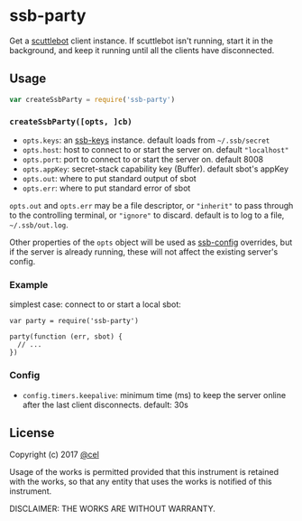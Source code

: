 # ssb-party

Get a [scuttlebot][] client instance. If scuttlebot isn't running, start it in the background, and keep it running until all the clients have disconnected.

## Usage

```js
var createSsbParty = require('ssb-party')
```

### `createSsbParty([opts, ]cb)`

- `opts.keys`: an [ssb-keys][] instance. default loads from `~/.ssb/secret`
- `opts.host`: host to connect to or start the server on. default `"localhost"`
- `opts.port`: port to connect to or start the server on. default 8008
- `opts.appKey`: secret-stack capability key (Buffer). default sbot's appKey
- `opts.out`: where to put standard output of sbot
- `opts.err`: where to put standard error of sbot

`opts.out` and `opts.err` may be a file descriptor, or `"inherit"` to pass through to the controlling terminal, or `"ignore"` to discard. default is to log to a file, `~/.ssb/out.log`.

Other properties of the `opts` object will be used as [ssb-config][]
overrides, but if the server is already running, these will not affect the existing server's config.

### Example

simplest case: connect to or start a local sbot:
```
var party = require('ssb-party')

party(function (err, sbot) {
  // ...
})
```

### Config

- `config.timers.keepalive`: minimum time (ms) to keep the server online after the last client disconnects. default: 30s

[scuttlebot]: https://github.com/ssbc/scuttlebot
[ssb-keys]: https://github.com/ssbc/ssb-keys
[ssb-config]: https://github.com/ssbc/ssb-config
[secret-stack]: https://github.com/ssbc/secret-stack

## License

Copyright (c) 2017 [@cel](@f/6sQ6d2CMxRUhLpspgGIulDxDCwYD7DzFzPNr7u5AU=.ed25519)

Usage of the works is permitted provided that this instrument
is retained with the works, so that any entity that uses the
works is notified of this instrument.

DISCLAIMER: THE WORKS ARE WITHOUT WARRANTY.
